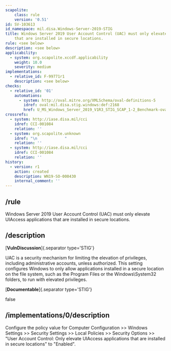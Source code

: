 ```yaml
---
scapolite:
    class: rule
    version: '0.51'
id: SV-103613
id_namespace: mil.disa.Windows-Server-2019-STIG
title: Windows Server 2019 User Account Control (UAC) must only elevate UIAccess applications
    that are installed in secure locations.
rule: <see below>
description: <see below>
applicability:
  - system: org.scapolite.xccdf.applicability
    weight: 10.0
    severity: medium
implementations:
  - relative_id: F-99771r1
    description: <see below>
checks:
  - relative_id: '01'
    automations:
      - system: http://oval.mitre.org/XMLSchema/oval-definitions-5
        idref: oval:mil.disa.stig.windows:def:2168
        href: U_MS_Windows_Server_2019_V1R3_STIG_SCAP_1-2_Benchmark-oval.xml
crossrefs:
  - system: http://iase.disa.mil/cci
    idref: CCI-001084
    relation: ''
  - system: org.scapolite.unknown
    idref: "\n            "
    relation: ''
  - system: http://iase.disa.mil/cci
    idref: CCI-001084
    relation: ''
history:
  - version: r1
    action: created
    description: WN19-SO-000430
    internal_comment: ''
---
```



## /rule

Windows Server 2019 User Account Control (UAC) must only elevate UIAccess applications that are installed in secure locations.

## /description

[**VulnDiscussion**]{.separator type='STIG'}

UAC is a security mechanism for limiting the elevation of privileges, including administrative accounts, unless authorized. This setting configures Windows to only allow applications installed in a secure location on the file system, such as the Program Files or the Windows\System32 folders, to run with elevated privileges.

[**Documentable**]{.separator type='STIG'}

false

## /implementations/0/description

Configure the policy value for Computer Configuration >> Windows Settings >> Security Settings >> Local Policies >> Security Options >> "User Account Control: Only elevate UIAccess applications that are installed in secure locations" to "Enabled".
